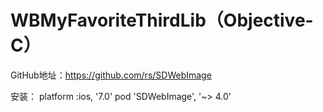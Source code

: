 # WBMyFavoriteThirdLib（Objective-C）
GitHub地址：https://github.com/rs/SDWebImage

安装：
platform :ios, '7.0'
pod 'SDWebImage', '~> 4.0'
